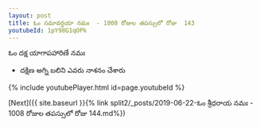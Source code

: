```yaml
---
layout: post
title: ఓం సమావర్తయా నమః  - 1008 రోజుల తపస్సులో రోజు  143
youtubeId: 1pY98G1qOPk
---
```

 
 
 ఓం దక్ష యాగాపహారిణే నమః  
 
 -  దక్షిణ అగ్ని బలిని ఎవరు నాశనం చేశారు 
 
  
 
  
 
 
 
 
 
 


{% include youtubePlayer.html id=page.youtubeId %}
 
[Next]({{ site.baseurl }}{% link  split2/_posts/2019-06-22-ఓం శ్రీధరాయ నమః  - 1008 రోజుల తపస్సులో రోజు  144.md%})
 
